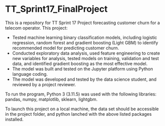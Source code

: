 # TT_Sprint17_FinalProject
This is a repository for TT Sprint 17 Project forecasting customer churn for a telecom operator. This project:

- Tested machine learning binary classification models, including logistic regression, random forest and gradient boosting (Light GBM) to identify recommended model for predicting customer churn. 
- Conducted exploratory data analysis, used feature engineering to create new variables for analysis, tested models on training, validation and test data, and identified gradient boosting as the most effective model.
- The model was built and tested on the Jupyter platform using Python language coding.
- The model was developed and tested by the data science student, and reviewed by a project reviewer.

To run the program, Python 3 (3.11.5) was used with the following libraries: pandas, numpy, matplotlib, sklearn, lightgbm.

To launch this project on a local machine, the data set should be accessible in the project folder, and python lanched with the above listed packages installed. 
